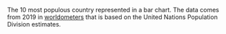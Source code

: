 The 10 most populous country represented in a bar chart.
The data comes from 2019 in [worldometers](https://www.worldometers.info/world-population/population-by-country/) that is based on the United Nations Population Division estimates. 